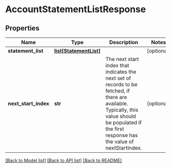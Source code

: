 # AccountStatementListResponse

## Properties
Name | Type | Description | Notes
------------ | ------------- | ------------- | -------------
**statement_list** | [**list[StatementList]**](StatementList.md) |  | [optional] 
**next_start_index** | **str** | The next start index that indicates the next set of records to be fetched, if there are available. Typically, this value should be populated if the first response has the value of nextStartIndex. | [optional] 

[[Back to Model list]](../README.md#documentation-for-models) [[Back to API list]](../README.md#documentation-for-api-endpoints) [[Back to README]](../README.md)

